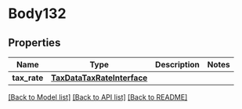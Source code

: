 # Body132

## Properties
Name | Type | Description | Notes
------------ | ------------- | ------------- | -------------
**tax_rate** | [**TaxDataTaxRateInterface**](TaxDataTaxRateInterface.md) |  | 

[[Back to Model list]](../README.md#documentation-for-models) [[Back to API list]](../README.md#documentation-for-api-endpoints) [[Back to README]](../README.md)


